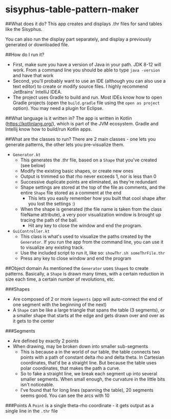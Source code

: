 # sisyphus-table-pattern-maker
##What does it do?
This app creates and displays .thr files for sand tables like the Sisyphus.

You can also run the display part separately, and display a previously generated or downloaded file.

##How do I run it?
 - First, make sure you have a version of Java in your path.  JDK 8-12 will work.  From a command line you should be able to type `java -version` and have that work
 - Second, you'll probably want to use an IDE (although you can also use a text editor) to create or modify source files.  I highly recommend JetBrains' IntelliJ IDEA.
 - The project uses Gradle to build and run.  Most IDEs know how to open Gradle projects (open the `build.gradle` file using the `open as project` option).  You may need a plugin for Eclipse. 

##What language is it written in?
The app is written in Kotlin (https://kotlinlang.org/), which is part of the JVM ecosystem. Gradle and Intellij know how to build/run Kotlin apps.  

##What are the classes to run?
There are 2 main classes - one lets you generate patterns, the other lets you pre-visualize them.
 - `Generator.kt` 
   - This generates the .thr file, based on a `Shape` that you've created (see below)
   - Modify the existing basic shapes, or create new ones
   - Output is trimmed so that rho never exceeds 1, nor is less than 0
   - Successive duplicate points are eliminated, as they're redundant
   - Shape settings are stored at the top of the file as comments, and the entire `Shape` file stored as a comment at the end
     - This lets you easily remember how you built that cool shape after you lost the settings :)
   - When the shape is generated (the file name is taken from the class fileName attribute), a very poor visualization window is brought up tracing the path of the ball.
     - Hit any key to close the window and end the program.
 - `GuiController.kt`
   - This class is what's used to visualize the paths created by the `Generator`.  If you run the app from the command line, you can use it to visualize any existing track.  
   -  Use the included script to run it, like so: 
   ```showThr.sh someThrFile.thr``` 
   - Press any key to close window and end the program


##Object domain
As mentioned the `Generator` uses `Shape`s to create patterns.  Basically, a `Shape` is drawn many times, with a certain reduction in size each time, a certain number of revolutions, etc.

###Shapes
 - Are composed of 2 or more `Segments` (app will auto-connect the end of one segment with the beginning of the next)
 - A `Shape` can be like a large triangle that spans the table (3 segments), or a smaller shape that starts at the edge and gets drawn over and over as it gets to the center

###Segments
 - Are defined by exactly 2 points
 - When drawing, may be broken down into smaller sub-segments
   - This is because a in the world of our table, the table connects two points with a path of constant delta rho and delta theta.  In Cartesian coordinates, that'd be a straight line.  But because the table uses polar coordinates, that makes the path a curve.
   - So to fake a straight line, we break each segment up into several smaller segments.  When small enough, the curvature in the little bits isn't noticeable.
   - I've found that for long lines (spanning the table), 20 segments seems good.  You can see the arcs with 10
   
###Points
A `Point` is a single theta-rho coordinate - it gets output as a single line in the `.thr` file

